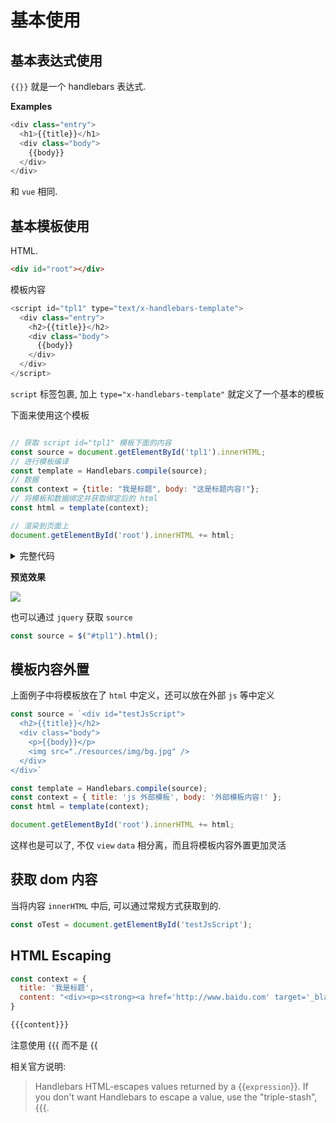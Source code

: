 # 基本使用

## 基本表达式使用

`{{}}` 就是一个 handlebars 表达式.

**Examples**

```js
<div class="entry">
  <h1>{{title}}</h1>
  <div class="body">
    {{body}}
  </div>
</div>
```
和 `vue` 相同.

## 基本模板使用

HTML.

```html
<div id="root"></div>
```

模板内容

```js
<script id="tpl1" type="text/x-handlebars-template">
  <div class="entry">
    <h2>{{title}}</h2>
    <div class="body">
      {{body}}
    </div>
  </div>
</script>
```
`script` 标签包裹, 加上 `type="x-handlebars-template"` 就定义了一个基本的模板

下面来使用这个模板

```js

// 获取 script id="tpl1" 模板下面的内容
const source = document.getElementById('tpl1').innerHTML;
// 进行模板编译
const template = Handlebars.compile(source);
// 数据 
const context = {title: "我是标题", body: "这是标题内容!"};
// 将模板和数据绑定并获取绑定后的 html
const html = template(context);

// 渲染到页面上
document.getElementById('root').innerHTML += html;

```

<details>
<summary>完整代码</summary>

```html
<!DOCTYPE html>
<html lang="en">

<head>
  <meta charset="UTF-8">
  <meta name="viewport" content="width=device-width, initial-scale=1.0">
  <meta http-equiv="X-UA-Compatible" content="ie=edge">
  <title>handlebars-1</title>
</head>

<body>
  <div id="root"></div>  

  <!-- 基本测试模板 -->
  <script id="tpl1" type="text/x-handlebars-template">
    <div class="entry">
      <h2>{{title}}</h2>
      <div class="body">
        {{body}}
      </div>
    </div>
  </script>

  <!-- 引入 handebarsjs -->
  <script src="path/to/handlebars.js"></script>
  <script>
    // 获取 script id="tpl1" 模板下面的内容
    const source = document.getElementById('tpl1').innerHTML;
    // 进行模板编译
    const template = Handlebars.compile(source);
    // 数据 
    const context = {title: "我是标题", body: "这是标题内容!"};
    // 将模板和数据绑定并获取绑定后的 html
    const html = template(context);

    // 渲染到页面上
    document.getElementById('root').innerHTML += html;
  </script>
</body>

</html>
```
</details>

**预览效果**

![](https://user-images.githubusercontent.com/18684575/66895582-c1f49a80-f025-11e9-9c2c-a97c695b3244.png)

也可以通过 `jquery` 获取 `source`

```js
const source = $("#tpl1").html();
```

## 模板内容外置

上面例子中将模板放在了 `html` 中定义，还可以放在外部 `js` 等中定义

```js
const source = `<div id="testJsScript">
  <h2>{{title}}</h2>
  <div class="body">
    <p>{{body}}</p>
    <img src="./resources/img/bg.jpg" />
  </div>
</div>`

const template = Handlebars.compile(source);
const context = { title: 'js 外部模板', body: '外部模板内容!' };
const html = template(context);

document.getElementById('root').innerHTML += html;

```

这样也是可以了, 不仅 `view` `data` 相分离，而且将模板内容外置更加灵活

## 获取 dom 内容

当将内容 `innerHTML` 中后, 可以通过常规方式获取到的.

```js
const oTest = document.getElementById('testJsScript');
```

## HTML Escaping

```js
const context = {
  title: '我是标题',
  content: "<div><p><strong><a href='http://www.baidu.com' target='_blank'><span>我是内容</span></a></strong><p></div>"
}
```

```html
{{{content}}}
```

注意使用 {{{ 而不是 {{

相关官方说明:

> Handlebars HTML-escapes values returned by a {{`expression`}}. If you don't want Handlebars to escape a value, use the "triple-stash", {{{.
